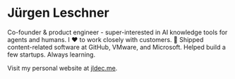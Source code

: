 # Jürgen Leschner

Co-founder & product engineer - super-interested in AI knowledge tools for agents and humans. I ❤️ to work closely with customers. 🚢 Shipped content-related software at GitHub, VMware, and Microsoft. Helped build a few startups. Always learning.

Visit my personal website at [jldec.me](https://jldec.me).
